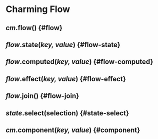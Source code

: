# Charming Flow

## _cm_.**flow()** {#flow}

## _flow_.**state(_key, value_)** {#flow-state}

## _flow_.**computed(_key, value_)** {#flow-computed}

## _flow_.**effect(_key, value_)** {#flow-effect}

## _flow_.**join()** {#flow-join}

## _state_.**select(selection)** {#state-select}

## _cm_.**component(_key, value_)** {#component}
